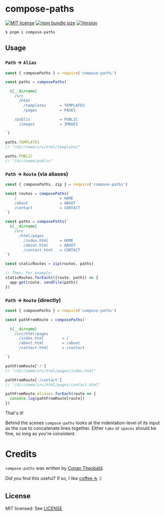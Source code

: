 # compose-paths

<p>
  <a href="https://github.com/shuckster/compose-paths/blob/master/LICENSE">
    <img
      alt="MIT license"
      src="https://img.shields.io/npm/l/compose-paths?style=plastic"
    /></a>
  <a href="https://bundlephobia.com/result?p=compose-paths">
    <img
      alt="npm bundle size"
      src="https://img.shields.io/bundlephobia/minzip/compose-paths?style=plastic"
    /></a>
  <a href="https://www.npmjs.com/package/compose-paths">
    <img
      alt="Version"
      src="https://img.shields.io/npm/v/compose-paths?style=plastic"
    /></a>
</p>

```sh
$ pnpm i compose-paths
```

## Usage

### `Path` &rarr; `Alias`

```js
const { composePaths } = require('compose-paths')

const paths = composePaths(`

  ${__dirname}
    /src
      /html
        /templates      = TEMPLATES
        /pages          = PAGES

    /public             = PUBLIC
      /images           = IMAGES

`)

paths.TEMPLATES
// "/dir/name/src/html/templates"

paths.PUBLIC
// "/dir/name/public"
```

### `Path` &rarr; `Route` (via aliases)

```js
const { composePaths, zip } = require('compose-paths')

const routes = composePaths(`
    /                   = HOME
    /about              = ABOUT
    /contact            = CONTACT
`)

const paths = composePaths(`
  ${__dirname}
    /src
      /html/pages
        /index.html     = HOME
        /about.html     = ABOUT
        /contact.html   = CONTACT
`)

const staticRoutes = zip(routes, paths)

// Then, for example:
staticRoutes.forEach(([route, path]) => {
  app.get(route, sendFile(path))
})
```

### `Path` &rarr; `Route` (directly)

```js
const { composePaths } = require('compose-paths')

const pathFromRoute = composePaths(`

  ${__dirname}
    /src/html/pages
      /index.html        = /
      /about.html        = /about
      /contact.html      = /contact

`)

pathFromRoute['/']
// "/dir/name/src/html/pages/index.html"

pathFromRoute['/contact']
// "/dir/name/src/html/pages/contact.html"

pathFromRoute.aliases.forEach(route => {
  console.log(pathFromRoute[route])
})
```

That's it!

Behind the scenes `compose-paths` looks at the indentation-level of its input as the cue to concatenate lines together. Either `tabs` or `spaces` should be fine, so long as you're consistent.

# Credits

`compose-paths` was written by [Conan Theobald](https://github.com/shuckster/).

Did you find this useful? If so, I like [coffee ☕️](https://www.buymeacoffee.com/shuckster) :)

## License

MIT licensed: See [LICENSE](LICENSE)

